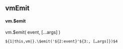 ## vmEmit
#### vm.$emit
vm.$emit( event, […args] )
```
${1|this,vm|}.\$emit('${2:event}'${3:, […args]})$4
```